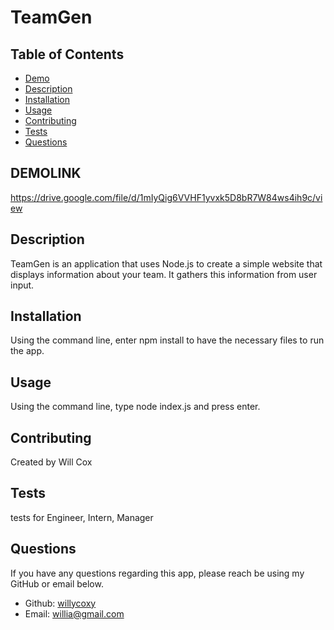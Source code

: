 # TeamGen

  ## Table of Contents 
  * [Demo](#demolink)
  * [Description](#description)
  * [Installation](#installation)
  * [Usage](#usage)
  * [Contributing](#contributing)
  * [Tests](#tests)
  * [Questions](#questions)
  
  ## DEMOLINK
  https://drive.google.com/file/d/1mIyQig6VVHF1yvxk5D8bR7W84ws4ih9c/view
  ## Description 
  TeamGen is an application that uses Node.js to create a simple website that displays information about your team. It gathers this information from user input.  

  ## Installation
  Using the command line, enter npm install to have the necessary files to run the app.

  ## Usage
  Using the command line, type node index.js and press enter. 

  ## Contributing 
  Created by Will Cox 

  ## Tests
  tests for Engineer, Intern, Manager

  ## Questions 
  If you have any questions regarding this app, please reach be using my GitHub or email below.

  * Github: [willycoxy](https://github.com/willycoxy)
  * Email: [willia@gmail.com](mailto:willia@gmail.com)